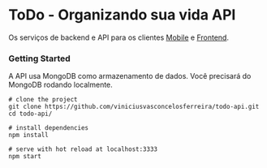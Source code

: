 # ToDo - Organizando sua vida API

Os serviços de backend e API para os clientes [Mobile](https://github.com/viniciusvasconcelosferreira/todo-mobile) e [Frontend](https://github.com/viniciusvasconcelosferreira/todo-web).

### Getting Started

A API usa MongoDB como armazenamento de dados. Você precisará do MongoDB rodando localmente.

```
# clone the project
git clone https://github.com/viniciusvasconcelosferreira/todo-api.git
cd todo-api/

# install dependencies
npm install

# serve with hot reload at localhost:3333
npm start
```
